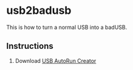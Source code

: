 # usb2badusb

This is how to turn a normal USB into a badUSB.

## Instructions

1. Download [USB AutoRun Creator](https://google.com)
